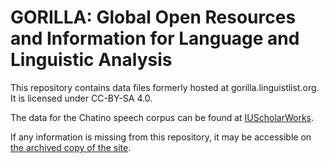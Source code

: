 # GORILLA: Global Open Resources and Information for Language and Linguistic Analysis

This repository contains data files formerly hosted at gorilla.linguistlist.org. It is licensed under CC-BY-SA 4.0.

The data for the Chatino speech corpus can be found at [IUScholarWorks](https://scholarworks.iu.edu/dspace/handle/2022/21028).

If any information is missing from this repository, it may be accessible on [the archived copy of the site](http://web.archive.org/web/20230425131227/https://gorilla.linguistlist.org/).

